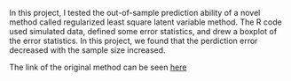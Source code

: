 In this project, I tested the out-of-sample prediction ability of a novel method called regularized least square latent variable method. The R code used simulated data, defined some error statistics, and drew a boxplot of the error statistics. In this project, we found that the perdiction error decreased with the sample size increased.

The link of the original method can be seen [here](https://github.com/trale97/RegularizedLSLV)
